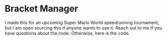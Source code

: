 
# Bracket Manager

I made this for an upcoming Super Mario World speedrunning tournament, but I am open sourcing this if anyone wants to use it. Reach out to me if you have questions about the code. Otherwise, here is the code.

